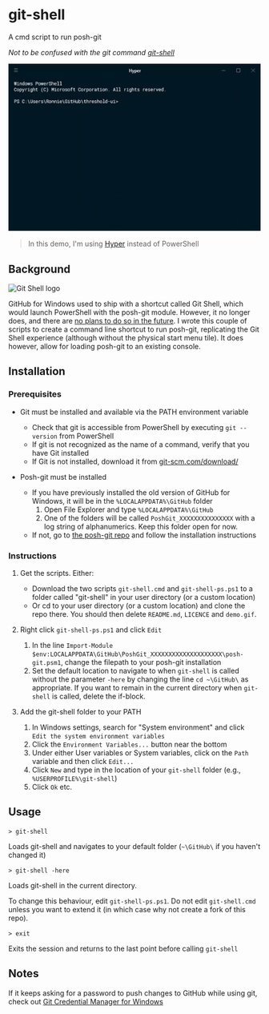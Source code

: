 # git-shell

A cmd script to run posh-git

*Not to be confused with the git command [git-shell](https://www.google.co.uk/url?sa=t&rct=j&q=&esrc=s&source=web&cd=1&cad=rja&uact=8&ved=0ahUKEwidzqTu-f3ZAhUrKcAKHY6VDI8QFggpMAA&url=https%3A%2F%2Fgit-scm.com%2Fdocs%2Fgit-shell&usg=AOvVaw2uXwTjN4IjWFd7LP-Kovfm)*

![A demo of git-shell](demo.gif)

> In this demo, I'm using [Hyper](https://hyper.is/) instead of PowerShell

## Background

![Git Shell logo](https://imgur.com/NGVf4Mr.png)

GitHub for Windows used to ship with a shortcut called Git Shell, which would launch PowerShell with the posh-git module. However, it no longer does, and there are [no plans to do so in the future](https://github.com/desktop/desktop/issues/340). I wrote this couple of scripts to create a command line shortcut to run posh-git, replicating the Git Shell experience (although without the physical start menu tile). It does however, allow for loading posh-git to an existing console.

## Installation

### Prerequisites

- Git must be installed and available via the PATH environment variable
  - Check that git is accessible from PowerShell by executing `git --version` from PowerShell
  - If git is not recognized as the name of a command, verify that you have Git installed
  - If Git is not installed, download it from [git-scm.com/download/](https://git-scm.com/download/)

- Posh-git must be installed
    - If you have previously installed the old version of GitHub for Windows, it will be in the `%LOCALAPPDATA%\GitHub` folder
        1. Open File Explorer and type `%LOCALAPPDATA%\GitHub`
        1. One of the folders will be called `PoshGit_XXXXXXXXXXXXXXX` with a log string of alphanumerics. Keep this folder open for now.
    - If not, go to [the posh-git repo](https://github.com/dahlbyk/posh-git) and follow the installation instructions
     
### Instructions

1. Get the scripts. Either:
    - Download the two scripts `git-shell.cmd` and `git-shell-ps.ps1` to a folder called "git-shell" in your user directory (or a custom location)
    - Or cd to your user directory (or a custom location) and clone the repo there. You should then delete `README.md`, `LICENCE` and `demo.gif`.

1. Right click `git-shell-ps.ps1` and click `Edit`
    1. In the line `Import-Module $env:LOCALAPPDATA\GitHub\PoshGit_XXXXXXXXXXXXXXXXXXXX\posh-git.psm1`, change the filepath to your posh-git installation
    1. Set the default location to navigate to when `git-shell` is called without the parameter `-here` by changing the line `cd ~\GitHub\` as appropriate. If you want to remain in the current directory when `git-shell` is called, delete the if-block.
    
1. Add the git-shell folder to your PATH
    1. In Windows settings, search for "System environment" and click `Edit the system environment variables`
    1. Click the `Environment Variables...` button near the bottom
    1. Under either User variables or System variables, click on the `Path` variable and then click `Edit...`
    1. Click `New` and type in the location of your `git-shell` folder (e.g., `%USERPROFILE%\git-shell`)
    1. Click `Ok` etc.
    
## Usage

    > git-shell
    
Loads git-shell and navigates to your default folder (`~\GitHub\` if you haven't changed it)

    > git-shell -here

Loads git-shell in the current directory.

To change this behaviour, edit `git-shell-ps.ps1`. Do not edit `git-shell.cmd` unless you want to extend it (in which case why not create a fork of this repo).

    > exit
    
Exits the session and returns to the last point before calling `git-shell`

## Notes

If it keeps asking for a password to push changes to GitHub while using git, check out [Git Credential Manager for Windows](https://github.com/Microsoft/Git-Credential-Manager-for-Windows)
